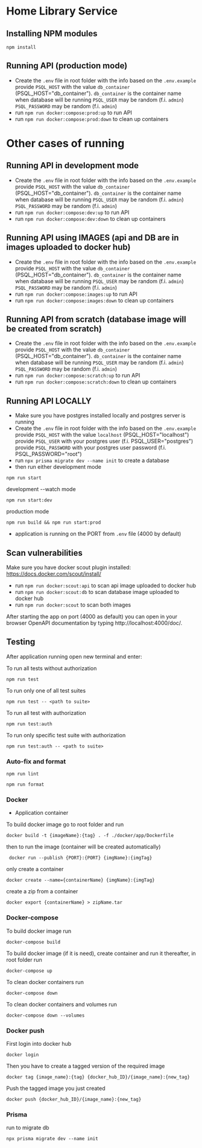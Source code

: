 # Home Library Service

## Installing NPM modules

```
npm install
```

## Running API (production mode)
* Create the `.env` file in root folder with the info based on the `.env.example`
  provide `PSQL_HOST` with the value `db_container` (PSQL_HOST="db_container"). `db_container` is the container name when database will be running
  `PSQL_USER` may be random (f.i. `admin`)
  `PSQL_PASSWORD` may be random (f.i. `admin`)
* run `npm run docker:compose:prod:up` to run API
* run `npm run docker:compose:prod:down` to clean up containers

# Other cases of running

## Running API in development mode
* Create the `.env` file in root folder with the info based on the `.env.example`
  provide `PSQL_HOST` with the value `db_container` (PSQL_HOST="db_container"). `db_container` is the container name when database will be running
  `PSQL_USER` may be random (f.i. `admin`)
  `PSQL_PASSWORD` may be random (f.i. `admin`)
* run `npm run docker:compose:dev:up` to run API
* run `npm run docker:compose:dev:down` to clean up containers

## Running API using IMAGES (api and DB are in images uploaded to docker hub)
* Create the `.env` file in root folder with the info based on the `.env.example`
  provide `PSQL_HOST` with the value `db_container` (PSQL_HOST="db_container"). `db_container` is the container name when database will be running
  `PSQL_USER` may be random (f.i. `admin`)
  `PSQL_PASSWORD` may be random (f.i. `admin`)
* run `npm run docker:compose:images:up` to run API
* run `npm run docker:compose:images:down` to clean up containers

## Running API from scratch (database image will be created from scratch)
* Create the `.env` file in root folder with the info based on the `.env.example`
  provide `PSQL_HOST` with the value `db_container` (PSQL_HOST="db_container"). `db_container` is the container name when database will be running
  `PSQL_USER` may be random (f.i. `admin`)
  `PSQL_PASSWORD` may be random (f.i. `admin`)
* run `npm run docker:compose:scratch:up` to run API
* run `npm run docker:compose:scratch:down` to clean up containers

## Running API LOCALLY
* Make sure you have postgres installed locally and postgres server is running
* Create the `.env` file in root folder with the info based on the `.env.example`
  provide `PSQL_HOST` with the value `localhost` (PSQL_HOST="localhost")
  provide `PSQL_USER` with your postgres user (f.i. PSQL_USER="postgres")
  provide `PSQL_PASSWORD` with your postgres user password (f.i. PSQL_PASSWORD="root")
* run `npx prisma migrate dev --name init` to create a database
* then run either
development mode
```
npm run start
```
development --watch mode
```
npm run start:dev
```
production mode
```
npm run build && npm run start:prod
```
* application is running on the PORT from `.env` file (4000 by default)


## Scan vulnerabilities
Make sure you have docker scout plugin installed: https://docs.docker.com/scout/install/
* run `npm run docker:scout:api` to scan api image uploaded to docker hub
* run `npm run docker:scout:db` to scan database image uploaded to docker hub
* run `npm run docker:scout` to scan both images

After starting the app on port (4000 as default) you can open
in your browser OpenAPI documentation by typing http://localhost:4000/doc/.

## Testing

After application running open new terminal and enter:

To run all tests without authorization

```
npm run test
```

To run only one of all test suites

```
npm run test -- <path to suite>
```

To run all test with authorization

```
npm run test:auth
```

To run only specific test suite with authorization

```
npm run test:auth -- <path to suite>
```

### Auto-fix and format

```
npm run lint
```

```
npm run format
```

### Docker

- Application container

To build docker image go to root folder and run
```
docker build -t {imageName}:{tag} . -f ./docker/app/Dockerfile
```
then to run the image (container will be created automatically)
```
 docker run --publish {PORT}:{PORT} {imgName}:{imgTag}
```
only create a container
```
docker create --name={containerName} {imgName}:{imgTag}
```
create a zip from a container
```
docker export {containerName} > zipName.tar
```

### Docker-compose
To build docker image run
```
docker-compose build
```
To build docker image (if it is need), create container and run it thereafter, in root folder run
```
docker-compose up
```
To clean docker containers run 
```
docker-compose down
```
To clean docker containers and volumes run 
```
docker-compose down --volumes
```

### Docker push
First login into docker hub
```
docker login
```
Then you have to create a tagged version of the required image
```
docker tag {image_name}:{tag} {docker_hub_ID}/{image_name}:{new_tag}
```
Push the tagged image you just created
```
docker push {docker_hub_ID}/{image_name}:{new_tag}
```

### Prisma
run to migrate db 
```
npx prisma migrate dev --name init
```